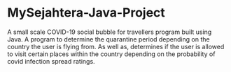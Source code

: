 # MySejahtera-Java-Project
A small scale COVID-19 social bubble for travellers program built using Java. A program to determine the quarantine period depending on the country the user is flying from. As well as, determines if the user is allowed to visit certain places within the country depending on the probability of covid infection spread ratings.
